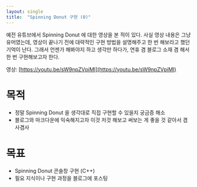 ```yaml
---
layout: single
title:  "Spinning Donut 구현 (0)"
---
```


예전 유튜브에서 Spinning Donut 에 대한 영상을 본 적이 있다. 사실 영상 내용은 그냥 유머였는데, 영상이 끝나기 전에 대략적인 구현 방법을 설명해주고 한 번 해보라고 했던 기억이 난다.
그래서 언젠가 해봐야지 하고 생각만 하다가, 연휴 겸 블로그 소재 겸 해서 한 번 구현해보고자 한다.

영상: [https://youtu.be/sW9npZVpiMI](https://youtu.be/sW9npZVpiMI)

# 목적

- 정말 Spinning Donut 을 생각대로 직접 구현할 수 있을지 궁금증 해소
- 블로그와 마크다운에 익숙해지고자 이것 저것 해보고 써보는 게 좋을 것 같아서 겸사겸사

# 목표

- Spinning Donut 콘솔창 구현 (C++)
- 필요 지식이나 구현 과정을 블로그에 포스팅
